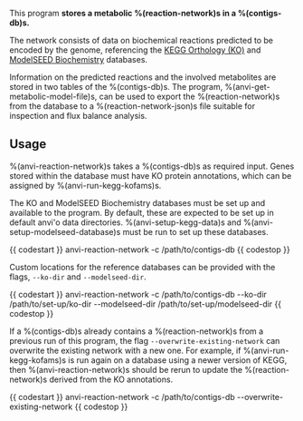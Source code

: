 This program **stores a metabolic %(reaction-network)s in a %(contigs-db)s.**

The network consists of data on biochemical reactions predicted to be encoded by the genome, referencing the [KEGG Orthology (KO)](https://www.genome.jp/kegg/ko.html) and [ModelSEED Biochemistry](https://github.com/ModelSEED/ModelSEEDDatabase) databases.

Information on the predicted reactions and the involved metabolites are stored in two tables of the %(contigs-db)s. The program, %(anvi-get-metabolic-model-file)s, can be used to export the %(reaction-network)s from the database to a %(reaction-network-json)s file suitable for inspection and flux balance analysis.

## Usage

%(anvi-reaction-network)s takes a %(contigs-db)s as required input. Genes stored within the database must have KO protein annotations, which can be assigned by %(anvi-run-kegg-kofams)s.

The KO and ModelSEED Biochemistry databases must be set up and available to the program. By default, these are expected to be set up in default anvi'o data directories. %(anvi-setup-kegg-data)s and %(anvi-setup-modelseed-database)s must be run to set up these databases.

{{ codestart }}
anvi-reaction-network -c /path/to/contigs-db
{{ codestop }}

Custom locations for the reference databases can be provided with the flags, `--ko-dir` and `--modelseed-dir`.

{{ codestart }}
anvi-reaction-network -c /path/to/contigs-db --ko-dir /path/to/set-up/ko-dir --modelseed-dir /path/to/set-up/modelseed-dir
{{ codestop }}

If a %(contigs-db)s already contains a %(reaction-network)s from a previous run of this program, the flag `--overwrite-existing-network` can overwrite the existing network with a new one. For example, if %(anvi-run-kegg-kofams)s is run again on a database using a newer version of KEGG, then %(anvi-reaction-network)s should be rerun to update the %(reaction-network)s derived from the KO annotations.

{{ codestart }}
anvi-reaction-network -c /path/to/contigs-db --overwrite-existing-network
{{ codestop }}
